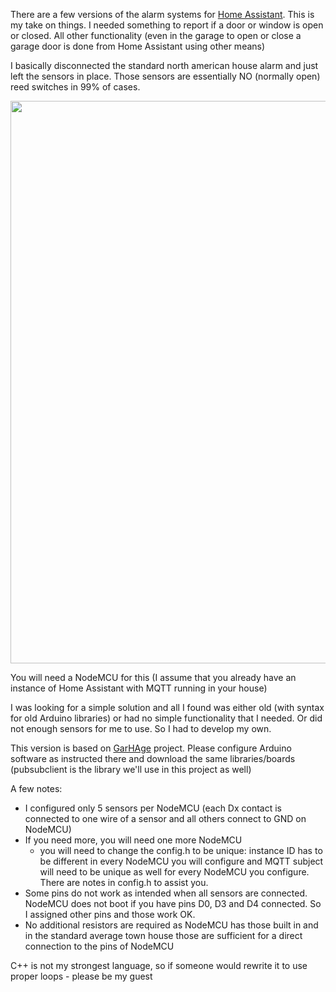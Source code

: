 There are a few versions of the alarm systems for <a href="https://www.home-assistant.io/" target="_blank" rel="noopener">Home Assistant</a>. This is my take on things. I needed something to report if a door or window is open or closed. All other functionality (even in the garage to open or close a garage door is done from Home Assistant using other means)

I basically disconnected the standard north american house alarm and just left the sensors in place. Those sensors are essentially NO (normally open) reed switches in 99% of cases.

<a href="http://relit.ca/wp-content/uploads/2018/09/20180916_120212.jpg"><img class="alignnone size-1200 wp-image-4353" src="http://relit.ca/wp-content/uploads/2018/09/20180916_120212-1200x900.jpg" alt="" width="1200" height="900" /></a>

You will need a NodeMCU for this (I assume that you already have an instance of Home Assistant with MQTT running in your house)

I was looking for a simple solution and all I found was either old (with syntax for old Arduino libraries) or had no simple functionality that I needed. Or did not enough sensors for me to use. So I had to develop my own.

This version is based on <a href="https://github.com/marthoc/GarHAge" target="_blank" rel="noopener">GarHAge</a> project. Please configure Arduino software as instructed there and download the same libraries/boards (pubsubclient is the library we'll use in this project as well)

A few notes:
<ul>
 	<li>I configured only 5 sensors per NodeMCU (each Dx contact is connected to one wire of a sensor and all others connect to GND on NodeMCU)</li>
 	<li>If you need more, you will need one more NodeMCU
<ul>
 	<li>you will need to change the config.h to be unique: instance ID has to be different in every NodeMCU you will configure and MQTT subject will need to be unique as well for every NodeMCU you configure. There are notes in config.h to assist you.</li>
</ul>
</li>
 	<li>Some pins do not work as intended when all sensors are connected. NodeMCU does not boot if you have pins D0, D3 and D4 connected. So I assigned other pins and those work OK.</li>
 	<li>No additional resistors are required as NodeMCU has those built in and in the standard average town house those are sufficient for a direct connection to the pins of NodeMCU</li>
</ul>
C++ is not my strongest language, so if someone would rewrite it to use proper loops - please be my guest

&nbsp;
